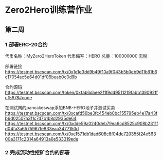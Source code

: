 # Zero2Hero训练营作业

## 第二周
### 1.部署ERC-20合约
代币名称：MyZero2HeroToken
代币缩写：HERO
总量：100000000
无税

部署链接
https://testnet.bscscan.com/tx/0x1e1e3dd9b49f10a9f043b5b0eb9d11b81b6c17054ac5e64d01df06beab0c0d9b

合约源码
https://testnet.bscscan.com/token/0xfab6daee2f1f9dd9511219fabb139092ffcf5978#code

在测试网的pancakeswap添加BNB-HERO池子并测试买卖
https://testnet.bscscan.com/tx/0xcafd56be3fc454eb0bc155795eb4e17a43fb6d02507a3f1c7d7b1b8d2935de64
https://testnet.bscscan.com/tx/0xdde59a0240deb79ea6cd8525c908b2311fd04fa3a6575967fe833eaa3477150d
https://testnet.bscscan.com/tx/0xe1571db1dad608c8f04de720355f24e56300a3171c2314a64913a0e533319ede

### 2.完成流动性挖矿合约的部署


